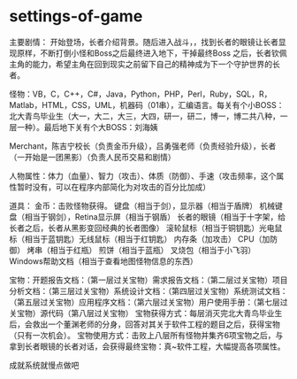 settings-of-game
================
主要剧情：
	开始登场，长者介绍背景。随后进入战斗，，找到长者的眼镜让长者显现原样，不断打倒小怪和Boss之后最终进入地下，干掉最终Boss 之后，长者钦佩主角的能力，希望主角在回到现实之前留下自己的精神成为下一个守护世界的长者。

怪物：VB，C，C++，C#，Java，Python，PHP，Perl，Ruby，SQL，R，Matlab，HTML，CSS，UML，机器码（01串），汇编语言。每关有个小BOSS：北大青鸟毕业生（大一，大二，大三，大四，研一，研二，博一，博二共八种，一层一种）。最后地下关有个大BOSS：刘海姨

Merchant，陈吉宁校长（负责金币升级），吕勇强老师（负责经验升级），长者（一开始是一团黑影）（负责人民币交易和剧情）

人物属性：体力（血量）、智力（攻击）、体质（防御）、手速（攻击频率，这个属性暂时没有，可以在程序内部简化为对攻击的百分比加成）

道具：
金币：击败怪物获得。
键盘（相当于剑），显示器（相当于盾牌）
机械键盘（相当于钢剑），Retina显示屏（相当于钢盾）
长者的眼镜（相当于十字架，给长者之后，长者从黑影变回经典的长者图像）
滚轮鼠标（相当于铜钥匙）光电鼠标（相当于蓝钥匙）无线鼠标（相当于红钥匙）
内存条（加攻击）
CPU（加防御）
烤串（相当于红瓶）
煎饼（相当于蓝瓶）
叉烧包（相当于小飞羽）
Windows帮助文档（相当于查看地图怪物信息的东西）

宝物：开题报告文档：（第一层过关宝物）需求报告文档：（第二层过关宝物）项目分析文档：（第三层过关宝物）系统设计文档：（第四层过关宝物）系统测试文档：（第五层过关宝物）应用程序文档：（第六层过关宝物）用户使用手册：（第七层过关宝物）源代码（第八层过关宝物）
宝物获得方式：每层消灭完北大青鸟毕业生后，会救出一个董渊老师的分身，回答对其关于软件工程的题目之后，获得宝物（只有一次机会）。
宝物使用方式：击败上八层所有怪物并集齐6项宝物之后，与拿到长者眼镜的长者对话，会获得最终宝物：真~软件工程，大幅提高各项属性。

成就系统就慢点做吧
